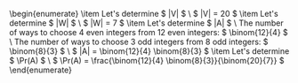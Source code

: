 \begin{enumerate}
\item Let's determine $ |V| $ \\
$ |V| = 20 $
\item Let's determine $ |W| $ \\
$ |W| = 7 $
\item Let's determine $ |A| $ \\
The number of ways to choose 4 even integers from 12 even integers: $ \binom{12}{4} $ \\
The number of ways to choose 3 odd integers from 8 odd integers: $ \binom{8}{3} $ \\
$ |A| = \binom{12}{4} \binom{8}{3} $
\item Let's determine $ \Pr(A) $ \\
$ \Pr(A) = \frac{\binom{12}{4} \binom{8}{3}}{\binom{20}{7}} $
\end{enumerate}
